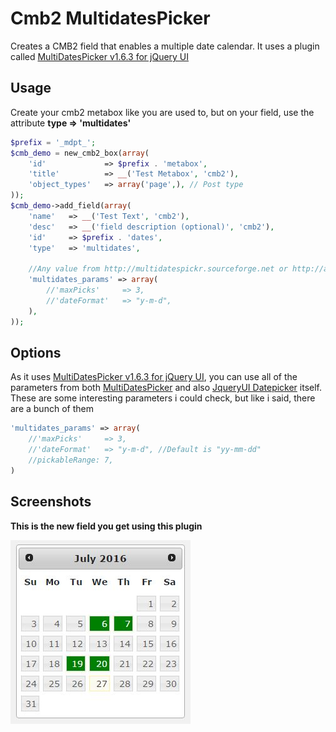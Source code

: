 # Cmb2 MultidatesPicker
Creates a CMB2 field that enables a multiple date calendar. It uses a plugin called [MultiDatesPicker v1.6.3 for jQuery UI](http://multidatespickr.sourceforge.net/)

## Usage
Create your cmb2 metabox like you are used to, but on your field, use the attribute **type => 'multidates'**

```php
$prefix = '_mdpt_';
$cmb_demo = new_cmb2_box(array(
	'id'			 => $prefix . 'metabox',
	'title'			 => __('Test Metabox', 'cmb2'),
	'object_types'	 => array('page',), // Post type
));
$cmb_demo->add_field(array(
	'name'	 => __('Test Text', 'cmb2'),
	'desc'	 => __('field description (optional)', 'cmb2'),
	'id'	 => $prefix . 'dates',
	'type'	 => 'multidates',
	
	//Any value from http://multidatespickr.sourceforge.net or http://api.jqueryui.com/datepicker/
	'multidates_params' => array(
		//'maxPicks'	 => 3,
		//'dateFormat'   => "y-m-d",
	),
));
```

## Options

As it uses [MultiDatesPicker v1.6.3 for jQuery UI](http://multidatespickr.sourceforge.net/), you can use all of the parameters from both [MultiDatesPicker](http://multidatespickr.sourceforge.net/) and also [JqueryUI Datepicker](http://api.jqueryui.com/datepicker/) itself. These are some interesting parameters i could check, but like i said, there are a bunch of them

```php
'multidates_params' => array(
	//'maxPicks'	 => 3,
	//'dateFormat'   => "y-m-d", //Default is "yy-mm-dd"
	//pickableRange: 7,
)
```

## Screenshots

**This is the new field you get using this plugin**

![Image](assets/imgs/multidates-picker.jpg)

